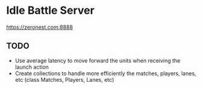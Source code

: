 # Idle Battle Server

https://zeronest.com:8888

## TODO
* Use average latency to move forward the units when receiving the launch action
* Create collections to handle more efficiently the matches, players, lanes, etc (class Matches, Players, Lanes, etc)